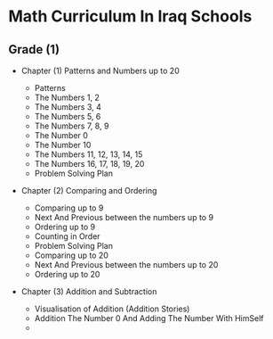 # Math Curriculum In Iraq Schools

## Grade (1) 

- Chapter (1) Patterns and Numbers up to 20
  - Patterns
  - The Numbers 1, 2
  - The Numbers 3, 4
  - The Numbers 5, 6
  - The Numbers 7, 8, 9
  - The Number 0
  - The Number 10
  - The Numbers 11, 12, 13, 14, 15
  - The Numbers 16, 17, 18, 19, 20
  - Problem Solving Plan 
  
- Chapter (2) Comparing and Ordering
  - Comparing up to 9
  - Next And Previous between the numbers up to 9
  - Ordering up to 9
  - Counting in Order
  - Problem Solving Plan
  - Comparing up to 20
  - Next And Previous between the numbers up to 20
  - Ordering up to 20
  
- Chapter (3) Addition and Subtraction
  - Visualisation of Addition (Addition Stories)
  - Addition The Number 0 And Adding The Number With HimSelf
  - 
  
  
  
  

  
